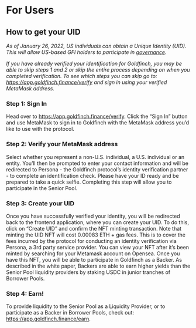 # For Users

## How to get your UID

_As of January 26, 2022, US individuals can obtain a Unique Identity (UID). This will allow US-based GFI holders to participate in_ [_governance_](../governance.md#participation)_._

_If you have already verified your identification for Goldfinch, you may be able to skip steps 1 and 2 or skip the entire process depending on when you completed verification. To see which steps you can skip go to: https://app.goldfinch.finance/verify and sign in using your verified MetaMask address._

### Step 1: Sign In

Head over to https://app.goldfinch.finance/verify. Click the “Sign In” button and use MetaMask to sign in to Goldfinch with the MetaMask address you’d like to use with the protocol.&#x20;

### Step 2: Verify your MetaMask address

Select whether you represent a non-U.S. individual, a U.S. individual or an entity. You’ll then be prompted to enter your contact information and will be redirected to Persona - the Goldfinch protocol’s identity verification partner - to complete an identification check. Please have your ID ready and be prepared to take a quick selfie. Completing this step will allow you to participate in the Senior Pool.&#x20;

### Step 3: Create your UID

Once you have successfully verified your identity, you will be redirected back to the frontend application, where you can create your UID. To do this, click on “Create UID” and confirm the NFT minting transaction. Note that minting the UID NFT will cost 0.00083 ETH + gas fees. This is to cover the fees incurred by the protocol for conducting an identity verification via Persona, a 3rd party service provider. You can view your NFT after it’s been minted by searching for your Metamask account on Opensea. Once you have this NFT, you will be able to participate in Goldfinch as a Backer. As described in the white paper, Backers are able to earn higher yields than the Senior Pool liquidity providers by staking USDC in junior tranches of Borrower Pools.

### Step 4: Earn!

To provide liquidity to the Senior Pool as a Liquidity Provider, or to participate as a Backer in Borrower Pools, check out: https://app.goldfinch.finance/earn.
